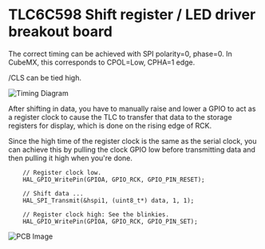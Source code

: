 # TLC6C598 Shift register / LED driver breakout board

The correct timing can be achieved with SPI polarity=0, phase=0. In CubeMX,
this corresponds to CPOL=Low, CPHA=1 edge.

/CLS can be tied high.

![Timing Diagram](timing.png)

After shifting in data, you have to manually raise and lower a GPIO to act as a
register clock to cause the TLC to transfer that data to the storage registers
for display, which is done on the rising edge of RCK.

Since the high time of the register clock is the same as the serial clock, you
can achieve this by pulling the clock GPIO low before transmitting data and
then pulling it high when you're done.

```
	// Register clock low.
	HAL_GPIO_WritePin(GPIOA, GPIO_RCK, GPIO_PIN_RESET);
	
	// Shift data ...
	HAL_SPI_Transmit(&hspi1, (uint8_t*) data, 1, 1);

	// Register clock high: See the blinkies.
	HAL_GPIO_WritePin(GPIOA, GPIO_RCK, GPIO_PIN_SET);
```

![PCB Image](pcb.png)

